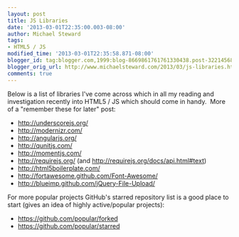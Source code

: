 ```yaml
---
layout: post
title: JS Libraries
date: '2013-03-01T22:35:00.003-08:00'
author: Michael Steward
tags:
- HTML5 / JS
modified_time: '2013-03-01T22:35:58.871-08:00'
blogger_id: tag:blogger.com,1999:blog-8669861761761330438.post-3221456828469225657
blogger_orig_url: http://www.michaelsteward.com/2013/03/js-libraries.html
comments: true
---
```


Below is a list of libraries I've come across which in all my reading and investigation recently into HTML5 / JS which should come in handy.  More of a "remember these for later" post:  

*   http://underscorejs.org/
*   http://modernizr.com/
*   http://angularjs.org/
*   http://qunitjs.com/
*   http://momentjs.com/
*   http://requirejs.org/ (and http://requirejs.org/docs/api.html#text)
*   http://html5boilerplate.com/
*   http://fortawesome.github.com/Font-Awesome/
*   http://blueimp.github.com/jQuery-File-Upload/

For more popular projects GitHub's starred repository list is a good place to start (gives an idea of highly active/popular projects):

*   https://github.com/popular/forked
*   https://github.com/popular/starred
